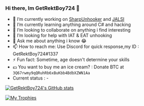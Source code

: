 ### Hi there, Im GetRektBoy724 👋

- 🔭 I’m currently working on [SharpUnhooker](https://github.com/GetRektBoy724/SharpUnhooker) and [JALSI](https://github.com/GetRektBoy724/JALSI)
- 🌱 I’m currently learning anything around C# and hacking
- 👯 I’m looking to collaborate on anything i find interesting
- 🤔 I’m looking for help with IAT & EAT unhooking
- 💬 Ask me about anything i know 😂
- 📫 How to reach me: Use Discord for quick response,my ID : GetRektBoy724#1337
- ⚡ Fun fact: Sometime, age doesn't determine your skills
- 💵 You want to buy me an ice cream? : Donate BTC at `3Q67rwmy9qQRuhRb6xBuKbb4BdbXZWN1Aa`
- Current status : -

[![GetRektBoy724's GitHub stats](https://github-readme-stats.vercel.app/api?username=GetRektBoy724&theme=tokyonight)](https://github.com/anuraghazra/github-readme-stats)

[![My Trophies](https://github-profile-trophy.vercel.app/?username=ryo-ma)](https://github.com/ryo-ma/github-profile-trophy)
